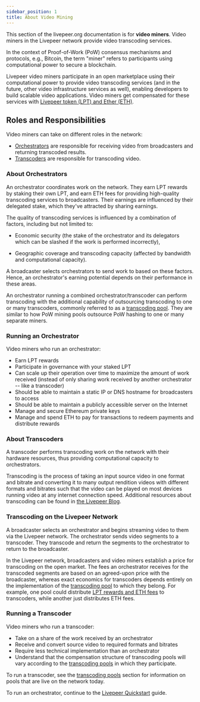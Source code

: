 ```yaml
---
sidebar_position: 1
title: About Video Mining
---
```


This section of the livepeer.org documentation is for **video miners**. Video miners in the Livepeer network provide video transcoding services.

In the context of Proof-of-Work (PoW) consensus mechanisms and protocols, e.g., Bitcoin, the term "miner" refers to participants using computational power to secure a blockchain. 

Livepeer video miners participate in an open marketplace using their computational power to provide video transcoding services (and in the future, other video infrastructure services as well), enabling developers to build scalable video applications. Video miners get compensated for these services with [Livepeer token (LPT) and Ether (ETH)](/video-miners/core-concepts/earnings#fees). 

## Roles and Responsibilities

Video miners can take on different roles in the network:

- [Orchestrators](/video-miners/#about-orchestrators) are responsible for receiving video from broadcasters and returning transcoded results.
- [Transcoders](/video-miners/#about-transcoders) are responsible for transcoding video.

### About Orchestrators 

An orchestrator coordinates work on the network. They earn LPT rewards by staking their own LPT, and earn ETH fees for providing high-quality transcoding services to broadcasters. Their earnings are influenced by their delegated stake, which they've attracted by sharing earnings.

The quality of transcoding services is influenced by a combination of factors, including but not limited to: 

- Economic security (the stake of the orchestrator and its delegators which can be slashed if the work is performed incorrectly), 

- Geographic coverage and transcoding capacity (affected by bandwidth and computational capacity).

A broadcaster selects orchestrators to send work to based on these factors. Hence, an orchestrator's earning potential depends on their performance in these areas.

An orchestrator running a combined orchestrator/transcoder can perform transcoding with the additional capability of outsourcing transcoding to one or many transcoders, commonly referred to as a [transcoding pool](/video-miners/core-concepts/pools). They are similar to how PoW mining pools outsource PoW hashing to one or many separate miners. 

### Running an Orchestrator

Video miners who run an orchestrator:

- Earn LPT rewards
- Participate in governance with your staked LPT
- Can scale up their operation over time to maximize the amount of work received (instead of only sharing work received by another orchestrator -- like a transcoder)
- Should be able to maintain a static IP or DNS hostname for broadcasters to access
- Should be able to maintain a publicly accessible server on the Internet
- Manage and secure Ethereum private keys
- Manage and spend ETH to pay for transactions to redeem payments and distribute rewards

### About Transcoders

A transcoder performs transcoding work on the network with their hardware resources, thus providing computational capacity to orchestrators. 

Transcoding is the process of taking an input source video in one format and bitrate and converting it to many output rendition videos with different formats and bitrates such that the video can be played on most devices running video at any internet connection speed. Additional resources about transcoding can be found in [the Livepeer Blog](https://livepeer.com/blog/intro-to-transcoding).

### Transcoding on the Livepeer Network

A broadcaster selects an orchestrator and begins streaming video to them via the Livepeer network. The orchestrator sends video segments to a transcoder. They transcode and return the segments to the orchestrator to return to the broadcaster.  

In the Livepeer network, broadcasters and video miners establish a price for transcoding on the open market. The fees an orchestrator receives for the transcoded segments are based on an agreed-upon price with the broadcaster, whereas exact economics for transcoders depends entirely on the implementation of the [transcoding pool](/video-miners/core-concepts/pools) to which they belong. For example, one pool could distribute [LPT rewards and ETH fees](/video-miners/core-concepts/earnings#fees) to transcoders, while another just distributes ETH fees. 

### Running a Transcoder

Video miners who run a transcoder:

- Take on a share of the work received by an orchestrator
- Receive and convert source video to required formats and bitrates
- Require less technical implementation than an orchestrator
- Understand that the compensation structure of transcoding pools will vary according to the [transcoding pools](/video-miners/core-concepts/pools) in which they participate.

To run a transcoder, see the
[transcoding pools](/video-miners/core-concepts/pools) section for information on pools that are live on the network today.

To run an orchestrator, continue to the [Livepeer Quickstart](/video-miners/getting-started/) guide.

<!-- ## Quick Access

<DocsCardsContainer>
  <DocsCard
    key={1}
    title="Getting Started"
    description="A hands-on introduction to Livepeer for video miners. Recommended for all new
users."
    href="/docs/video-miners/getting-started/"
  />
  <DocsCard
    key={2}
    title="How-to Guides"
    description="Practical step-by-step guides to help you achieve a specific goal. Most useful
when you're trying to get something done."
    href="/docs/video-miners/guides/"
  />
  <DocsCard
    key={3}
    title="Core Concepts"
    description="Big-picture explanations of higher-level video mining concepts. Most useful for building understanding of a particular topic."
    href="/docs/video-miners/core-concepts/"
  />
  <DocsCard
    key={4}
    title="Reference"
    description="Covers tools, components, commands and resources. Most useful when you need detailed information about video miner APIs."
    href="/docs/video-miners/reference/"
  />
</DocsCardsContainer> -->